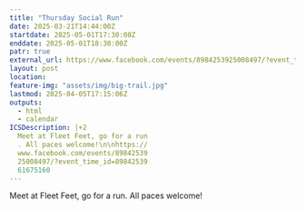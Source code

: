```yaml
---
title: "Thursday Social Run"
date: 2025-03-21T14:44:00Z
startdate: 2025-05-01T17:30:00Z
enddate: 2025-05-01T18:30:00Z
patr: true
external_url: https://www.facebook.com/events/8984253925008497/?event_time_id=8984253961675160
layout: post
location: 
feature-img: "assets/img/big-trail.jpg"
lastmod: 2025-04-05T17:15:06Z
outputs:
  - html
  - calendar
ICSDescription: |+2
  Meet at Fleet Feet, go for a run  . All paces welcome!\n\nhttps://  www.facebook.com/events/89842539  25008497/?event_time_id=89842539  61675160
---
```


Meet at Fleet Feet, go for a run. All paces welcome!<br>
  <br>
  
